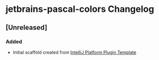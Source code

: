 <!-- Keep a Changelog guide -> https://keepachangelog.com -->

# jetbrains-pascal-colors Changelog

## [Unreleased]
### Added
- Initial scaffold created from [IntelliJ Platform Plugin Template](https://github.com/JetBrains/intellij-platform-plugin-template)
